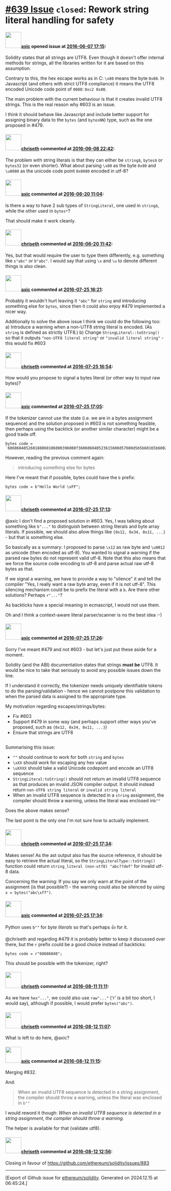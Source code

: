 # [\#639 Issue](https://github.com/ethereum/solidity/issues/639) `closed`: Rework string literal handling for safety

#### <img src="https://avatars.githubusercontent.com/u/20340?v=4" width="50">[axic](https://github.com/axic) opened issue at [2016-06-07 17:15](https://github.com/ethereum/solidity/issues/639):

Solidity states that all strings are UTF8. Even though it doesn't offer internal methods for strings, all the libraries written for it are based on this assumption.

Contrary to this, the hex escape works as in C: `\x80` means the byte `0x80`. In Javascript (and others with strict UTF8 compliance) it means the UTF8 encoded Unicode code point of `0080`: `0xc2 0x80`.

The main problem with the current behaviour is that it creates invalid UTF8 strings. This is the real reason why #603 is an issue.

I think it should behave like Javascript and include better support for assigning binary data to the `bytes` (and `bytesNN`) type, such as the one proposed in #479.


#### <img src="https://avatars.githubusercontent.com/u/9073706?v=4" width="50">[chriseth](https://github.com/chriseth) commented at [2016-06-08 22:42](https://github.com/ethereum/solidity/issues/639#issuecomment-224752974):

The problem with string literals is that they can either be `string`s, `bytes`s or `bytes32` (or even shorter). What about parsing `\x80` as the byte `0x80` and `\u0080` as the unicode code point `0x0080` encoded in utf-8?

#### <img src="https://avatars.githubusercontent.com/u/20340?v=4" width="50">[axic](https://github.com/axic) commented at [2016-06-20 11:04](https://github.com/ethereum/solidity/issues/639#issuecomment-227113085):

Is there a way to have 2 sub types of `StringLiteral`, one used in `string`s, while the other used in `bytes*`?

That should make it work cleanly.

#### <img src="https://avatars.githubusercontent.com/u/9073706?v=4" width="50">[chriseth](https://github.com/chriseth) commented at [2016-06-20 11:42](https://github.com/ethereum/solidity/issues/639#issuecomment-227119924):

Yes, but that would require the user to type them differently, e.g. something like `s"abc"` or `b"abc"`. I would say that using `\x` and `\u` to denote different things is also clean.

#### <img src="https://avatars.githubusercontent.com/u/20340?v=4" width="50">[axic](https://github.com/axic) commented at [2016-07-25 16:21](https://github.com/ethereum/solidity/issues/639#issuecomment-235004149):

Probably it wouldn't hurt leaving it `"abc"` for `string` and introducing something else for `bytes`, since then it could also enjoy #479 implemented a nicer way.

Additionally to solve the above issue I think we could do the following too:
a) Introduce a warning when a non-UTF8 string literal is encoded. (As `string` is defined as strictly UTF8.)
b) Change `StringLiteral::toString()` so that it outputs `"non-UTF8 literal string"` or `"invalid literal string"` - this would fix #603

#### <img src="https://avatars.githubusercontent.com/u/9073706?v=4" width="50">[chriseth](https://github.com/chriseth) commented at [2016-07-25 16:54](https://github.com/ethereum/solidity/issues/639#issuecomment-235013318):

How would you propose to signal a bytes literal (or other way to input raw bytes)?

#### <img src="https://avatars.githubusercontent.com/u/20340?v=4" width="50">[axic](https://github.com/axic) commented at [2016-07-25 17:05](https://github.com/ethereum/solidity/issues/639#issuecomment-235016335):

If the tokenizer cannot use the state (i.e. we are in a bytes assignment sequence) and the solution proposed in #603 is not something feasible, then perhaps using the backtick (or another similar character) might be a good trade off.

```
bytes code = `606060405260188060106000396000f360606040523615600d57600d565b60165b6002565b565b00`;
```

However, reading the previous comment again:

> introducing something else for bytes

Here I've meant that if possible, bytes could have the `b` prefix:

```
bytes code = b"Hello World \xFF";
```

#### <img src="https://avatars.githubusercontent.com/u/9073706?v=4" width="50">[chriseth](https://github.com/chriseth) commented at [2016-07-25 17:13](https://github.com/ethereum/solidity/issues/639#issuecomment-235018594):

@axic I don't find a proposed solution in #603. Yes, I was talking about something like `b"..."` to distinguish between string literals and byte array literals. If possible, we should also allow things like `{0x12, 0x34, 0x11, ...}` - but that is something else.

So basically as a summary: I proposed to parse `\x12` as raw byte and `\u0012` as unicode (then encoded as utf-8). You wanted to signal a warning if the parsed raw bytes do not represent valid utf-8. Note that this also means that we force the source code encoding to utf-8 and parse actual raw utf-8 bytes as that.

If we signal a warning, we have to provide a way to "silence" it and tell the compiler "Yes, I really want a raw byte array, even if it is not utf-8". This silencing mechanism could be to prefix the literal with a `b`. Are there other solutions? Perhaps `r"..."`?

As backticks have a special meaning in ecmascript, I would not use them.

Oh and I think a context-aware literal parser/scanner is no the best idea :-)

#### <img src="https://avatars.githubusercontent.com/u/20340?v=4" width="50">[axic](https://github.com/axic) commented at [2016-07-25 17:26](https://github.com/ethereum/solidity/issues/639#issuecomment-235022275):

Sorry I've meant #479 and not #603 - but let's just put these aside for a moment.

Solidity (and the ABI) documentation states that strings **must be** UTF8. It would be nice to take that seriously to avoid any possible issues down the line.

If I understand it correctly, the tokenizer needs uniquely identifiable tokens to do the parsing/validation - hence we cannot postpone this validation to when the parsed data is assigned  to the appropriate type.

My motivation regarding escapes/strings/bytes:
- Fix #603 
- Support #479 in some way (and perhaps support other ways you've proposed, such as `{0x12, 0x34, 0x11, ...}`)
- Ensure that strings are UTF8

## 

Summarising this issue:
- `""` should continue to work for both `string` and `bytes`
- `\xXX` should work for escaping any hex value
- `\uXXXX` should take a valid Unicode codepoint and encode an UTF8 sequence
- `StringLiteral:toString()` should not return an invalid UTF8 sequence as that produces an invalid JSON compiler output. It should instead return `non-UTF8 string literal` or `invalid string literal`
- When an invalid UTF8 sequence is detected in a `string` assignment, the compiler should throw a warning, unless the literal was enclosed in`b""`

Does the above makes sense?

The last point is the only one I'm not sure how to actually implement.

#### <img src="https://avatars.githubusercontent.com/u/9073706?v=4" width="50">[chriseth](https://github.com/chriseth) commented at [2016-07-25 17:34](https://github.com/ethereum/solidity/issues/639#issuecomment-235024668):

Makes sense! As the ast output also has the source reference, it should be easy to retrieve the actual literal, so the `StringLiteralType::toString()` function could return `string_literal (non-utf8) "abc??def"` for invalid utf-8 data.

Concerning the warning: If you say we only warn at the point of the assignment (is that possible?) - the warning could also be silenced by using `x = bytes("abc\xff")`.

#### <img src="https://avatars.githubusercontent.com/u/20340?v=4" width="50">[axic](https://github.com/axic) commented at [2016-07-25 17:34](https://github.com/ethereum/solidity/issues/639#issuecomment-235024765):

Python uses `b""` for _byte literals_ so that's perhaps :+1: for it.

@chriseth and regarding #479 it is probably better to keep it discussed over there, but the `r` prefix could be a good choice instead of backticks:

```
bytes code = r"60606040";
```

This should be possible with the tokenizer, right?

#### <img src="https://avatars.githubusercontent.com/u/9073706?v=4" width="50">[chriseth](https://github.com/chriseth) commented at [2016-08-11 11:11](https://github.com/ethereum/solidity/issues/639#issuecomment-239132526):

As we have `hex"..."`, we could also use `raw"..."` ('r' is a bit too short, I would say), although if possible, I would prefer `bytes("abc")`.

#### <img src="https://avatars.githubusercontent.com/u/9073706?v=4" width="50">[chriseth](https://github.com/chriseth) commented at [2016-08-12 11:07](https://github.com/ethereum/solidity/issues/639#issuecomment-239420109):

What is left to do here, @axic?

#### <img src="https://avatars.githubusercontent.com/u/20340?v=4" width="50">[axic](https://github.com/axic) commented at [2016-08-12 11:15](https://github.com/ethereum/solidity/issues/639#issuecomment-239421374):

Merging #832.

And:

> When an invalid UTF8 sequence is detected in a string assignment, the compiler should throw a warning, unless the literal was enclosed in `b""`

I would reword it though: _When an invalid UTF8 sequence is detected in a string assignment, the compiler should throw a warning._

The helper is available for that (validate utf8).

#### <img src="https://avatars.githubusercontent.com/u/9073706?v=4" width="50">[chriseth](https://github.com/chriseth) commented at [2016-08-12 12:56](https://github.com/ethereum/solidity/issues/639#issuecomment-239438826):

Closing in favour of https://github.com/ethereum/solidity/issues/883


-------------------------------------------------------------------------------



[Export of Github issue for [ethereum/solidity](https://github.com/ethereum/solidity). Generated on 2024.12.15 at 06:45:24.]
